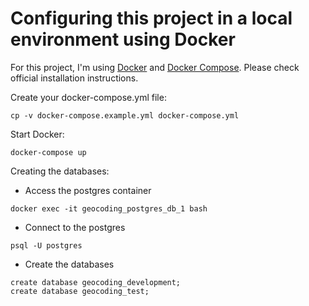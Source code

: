 # Configuring this project in a local environment using Docker

For this project, I'm using [Docker](https://www.docker.com/) and [Docker Compose](https://docs.docker.com/compose/).
Please check official installation instructions.

Create your docker-compose.yml file:
````
cp -v docker-compose.example.yml docker-compose.yml
````

Start Docker:
````
docker-compose up
````

Creating the databases:
* Access the postgres container
````
docker exec -it geocoding_postgres_db_1 bash
````
* Connect to the postgres
````
psql -U postgres
````
* Create the databases
````
create database geocoding_development;
create database geocoding_test;
````